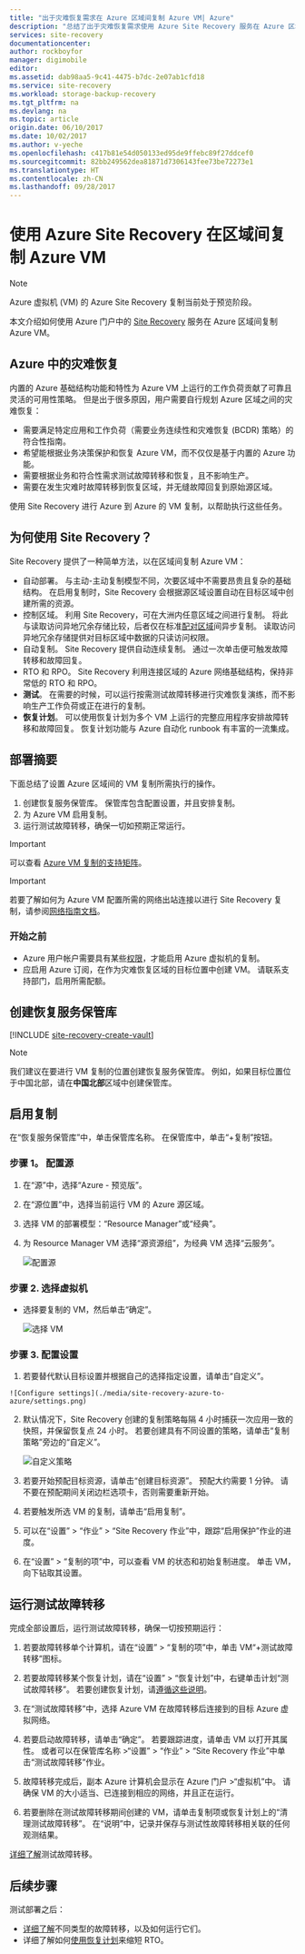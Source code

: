 ```yaml
---
title: "出于灾难恢复需求在 Azure 区域间复制 Azure VM| Azure"
description: "总结了出于灾难恢复需求使用 Azure Site Recovery 服务在 Azure 区域（Azure 到 Azure）间复制 Azure VM 的步骤。"
services: site-recovery
documentationcenter: 
author: rockboyfor
manager: digimobile
editor: 
ms.assetid: dab98aa5-9c41-4475-b7dc-2e07ab1cfd18
ms.service: site-recovery
ms.workload: storage-backup-recovery
ms.tgt_pltfrm: na
ms.devlang: na
ms.topic: article
origin.date: 06/10/2017
ms.date: 10/02/2017
ms.author: v-yeche
ms.openlocfilehash: c417b81e54d050133ed95de9ffebc89f27ddcef0
ms.sourcegitcommit: 82bb249562dea81871d7306143fee73be72273e1
ms.translationtype: HT
ms.contentlocale: zh-CN
ms.lasthandoff: 09/28/2017
---
```

# <a name="replicate-azure-vms-between-regions-with-azure-site-recovery"></a>使用 Azure Site Recovery 在区域间复制 Azure VM

>[!NOTE]
>
> Azure 虚拟机 (VM) 的 Azure Site Recovery 复制当前处于预览阶段。

本文介绍如何使用 Azure 门户中的 [Site Recovery](site-recovery-overview.md) 服务在 Azure 区域间复制 Azure VM。

<!-- Not Available [Azure Recovery Services forum](https://social.msdn.microsoft.com/Forums/en-US/home?forum=hypervrecovmgr).-->

## <a name="disaster-recovery-in-azure"></a>Azure 中的灾难恢复

内置的 Azure 基础结构功能和特性为 Azure VM 上运行的工作负荷贡献了可靠且灵活的可用性策略。 但是出于很多原因，用户需要自行规划 Azure 区域之间的灾难恢复：

- 需要满足特定应用和工作负荷（需要业务连续性和灾难恢复 (BCDR) 策略）的符合性指南。
- 希望能根据业务决策保护和恢复 Azure VM，而不仅仅是基于内置的 Azure 功能。
- 需要根据业务和符合性需求测试故障转移和恢复，且不影响生产。
- 需要在发生灾难时故障转移到恢复区域，并无缝故障回复到原始源区域。

使用 Site Recovery 进行 Azure 到 Azure 的 VM 复制，以帮助执行这些任务。

## <a name="why-use-site-recovery"></a>为何使用 Site Recovery？      

Site Recovery 提供了一种简单方法，以在区域间复制 Azure VM：

- 自动部署。 与主动-主动复制模型不同，次要区域中不需要昂贵且复杂的基础结构。 在启用复制时，Site Recovery 会根据源区域设置自动在目标区域中创建所需的资源。
- 控制区域。 利用 Site Recovery，可在大洲内任意区域之间进行复制。 将此与读取访问异地冗余存储比较，后者仅在标准[配对区域](/best-practices-availability-paired-regions)间异步复制。 读取访问异地冗余存储提供对目标区域中数据的只读访问权限。
- 自动复制。 Site Recovery 提供自动连续复制。 通过一次单击便可触发故障转移和故障回复。
- RTO 和 RPO。 Site Recovery 利用连接区域的 Azure 网络基础结构，保持非常低的 RTO 和 RPO。
- **测试**。 在需要的时候，可以运行按需测试故障转移进行灾难恢复演练，而不影响生产工作负荷或正在进行的复制。
- **恢复计划**。 可以使用恢复计划为多个 VM 上运行的完整应用程序安排故障转移和故障回复。 恢复计划功能与 Azure 自动化 runbook 有丰富的一流集成。

## <a name="deployment-summary"></a>部署摘要

下面总结了设置 Azure 区域间的 VM 复制所需执行的操作。

1. 创建恢复服务保管库。 保管库包含配置设置，并且安排复制。
2. 为 Azure VM 启用复制。
3. 运行测试故障转移，确保一切如预期正常运行。

>[!IMPORTANT]
>
> 可以查看 [Azure VM 复制的支持矩阵](./site-recovery-support-matrix-azure-to-azure.md)。

>[!IMPORTANT]
>
> 若要了解如何为 Azure VM 配置所需的网络出站连接以进行 Site Recovery 复制，请参阅[网络指南文档](./site-recovery-azure-to-azure-networking-guidance.md)。

### <a name="before-you-start"></a>开始之前

* Azure 用户帐户需要具有某些[权限](site-recovery-role-based-linked-access-control.md#permissions-required-to-enable-replication-for-new-virtual-machines)，才能启用 Azure 虚拟机的复制。
* 应启用 Azure 订阅，在作为灾难恢复区域的目标位置中创建 VM。 请联系支持部门，启用所需配额。

## <a name="create-a-recovery-services-vault"></a>创建恢复服务保管库

[!INCLUDE [site-recovery-create-vault](../../includes/site-recovery-create-vault.md)]

>[!NOTE]
>
> 我们建议在要进行 VM 复制的位置创建恢复服务保管库。 例如，如果目标位置位于中国北部，请在**中国北部**区域中创建保管库。

## <a name="enable-replication"></a>启用复制

在“恢复服务保管库”中，单击保管库名称。 在保管库中，单击“+复制”按钮。

### <a name="step-1-configure-the-source"></a>步骤 1。 配置源
1. 在“源”中，选择“Azure - 预览版”。
2. 在“源位置”中，选择当前运行 VM 的 Azure 源区域。
3. 选择 VM 的部署模型：“Resource Manager”或“经典”。
4. 为 Resource Manager VM 选择“源资源组”，为经典 VM 选择“云服务”。

    ![配置源](./media/site-recovery-azure-to-azure/source.png)

### <a name="step-2-select-virtual-machines"></a>步骤 2. 选择虚拟机

* 选择要复制的 VM，然后单击“确定”。

    ![选择 VM](./media/site-recovery-azure-to-azure/vms.png)

### <a name="step-3-configure-settings"></a>步骤 3. 配置设置

1. 若要替代默认目标设置并根据自己的选择指定设置，请单击“自定义”。 
<!-- Not Available [Customize target resources](site-recovery-replicate-azure-to-azure.md##customize-target-resources).-->

    ![Configure settings](./media/site-recovery-azure-to-azure/settings.png)

2. 默认情况下，Site Recovery 创建的复制策略每隔 4 小时捕获一次应用一致的快照，并保留恢复点 24 小时。 若要创建具有不同设置的策略，请单击“复制策略”旁边的“自定义”。

    ![自定义策略](./media/site-recovery-azure-to-azure/customize-policy.png)

3. 若要开始预配目标资源，请单击“创建目标资源”。 预配大约需要 1 分钟。 请不要在预配期间关闭边栏选项卡，否则需要重新开始。

4. 若要触发所选 VM 的复制，请单击“启用复制”。

5. 可以在“设置” > “作业” > “Site Recovery 作业”中，跟踪“启用保护”作业的进度。

6. 在“设置” > “复制的项”中，可以查看 VM 的状态和初始复制进度。 单击 VM，向下钻取其设置。

## <a name="run-a-test-failover"></a>运行测试故障转移

完成全部设置后，运行测试故障转移，确保一切按预期运行：

1. 若要故障转移单个计算机，请在“设置” > “复制的项”中，单击 VM“+测试故障转移”图标。

2. 若要故障转移某个恢复计划，请在“设置” > “恢复计划”中，右键单击计划“测试故障转移”。 若要创建恢复计划，请[遵循这些说明](site-recovery-create-recovery-plans.md)。 

3. 在“测试故障转移”中，选择 Azure VM 在故障转移后连接到的目标 Azure 虚拟网络。

4. 若要启动故障转移，请单击“确定”。 若要跟踪进度，请单击 VM 以打开其属性。 或者可以在保管库名称 >“设置” > “作业” > “Site Recovery 作业”中单击“测试故障转移”作业。

5. 故障转移完成后，副本 Azure 计算机会显示在 Azure 门户 >“虚拟机”中。 请确保 VM 的大小适当、已连接到相应的网络，并且正在运行。

6. 若要删除在测试故障转移期间创建的 VM，请单击复制项或恢复计划上的“清理测试故障转移”。 在“说明”中，记录并保存与测试性故障转移相关联的任何观测结果。 

[详细了解](site-recovery-test-failover-to-azure.md)测试故障转移。

## <a name="next-steps"></a>后续步骤

测试部署之后：

- [详细了解](site-recovery-failover.md)不同类型的故障转移，以及如何运行它们。
- 详细了解如何[使用恢复计划](site-recovery-create-recovery-plans.md)来缩短 RTO。


<!--Update_Description: new articles on site recovery azure to azure -->